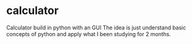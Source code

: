 # calculator
Calculator build in python with an GUI 
The idea is just understand basic concepts of python and apply what I been studying for 2 months. 
